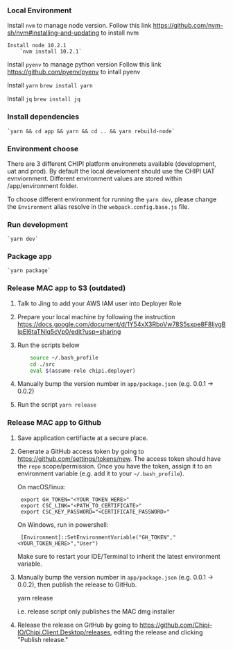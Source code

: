 ### Local Environment
Install `nvm` to manage node version.
    Follow this link https://github.com/nvm-sh/nvm#installing-and-updating to install nvm

    Install node 10.2.1 
        `nvm install 10.2.1`

Install `pyenv` to manage python version
    Follow this link https://github.com/pyenv/pyenv to intall pyenv

Install `yarn`
    `brew install yarn`

Install `jq`
    `brew install jq`


### Install dependencies

    `yarn && cd app && yarn && cd .. && yarn rebuild-node`

### Environment choose

There are 3 different CHIPI platform environmets available (development, uat and prod). By default the local develoment should use the CHIPI UAT evnviornment. Different environment values are stored within /app/environment folder. 

To choose different environment for running the `yarn dev`, please change the `Environment` alias resolve in the `webpack.config.base.js` file.

### Run development

    `yarn dev`

### Package app

    `yarn package`

### Release MAC app to S3 (outdated)

1. Talk to Jing to add your AWS IAM user into Deployer Role

2. Prepare your local machine by following the instruction https://docs.google.com/document/d/1Y54xX3RboVw78S5sxpe8F8ljygBlpEl6taTNIq5cVp0/edit?usp=sharing

3. Run the scripts below

    ```bash
        source ~/.bash_profile
        cd ./src
        eval $(assume-role chipi.deployer)
    ```

4. Manually bump the version number in `app/package.json` (e.g. 0.0.1 -> 0.0.2)

5. Run the script `yarn release`


### Release MAC app to Github

1. Save application certifiacte at a secure place.

2. Generate a GitHub access token by going to <https://github.com/settings/tokens/new>.  The access token should have the `repo` scope/permission. Once you have the token, assign it to an environment variable (e.g. add it to your `~/.bash_profile`).

    On macOS/linux:

        export GH_TOKEN="<YOUR_TOKEN_HERE>"
        export CSC_LINK="<PATH_TO_CERTIFICATE>"
        export CSC_KEY_PASSWORD="<CERTIFICATE_PASSWORD>"

    On Windows, run in powershell:

        [Environment]::SetEnvironmentVariable("GH_TOKEN","<YOUR_TOKEN_HERE>","User")

    Make sure to restart your IDE/Terminal to inherit the latest environment variable.

3. Manually bump the version number in `app/package.json` (e.g. 0.0.1 -> 0.0.2), then publish the release to GitHub.

    yarn release

    i.e. release script only publishes the MAC dmg installer

4. Release the release on GitHub by going to <https://github.com/Chipi-IO/Chipi.Client.Desktop/releases>, editing the release and clicking "Publish release."
